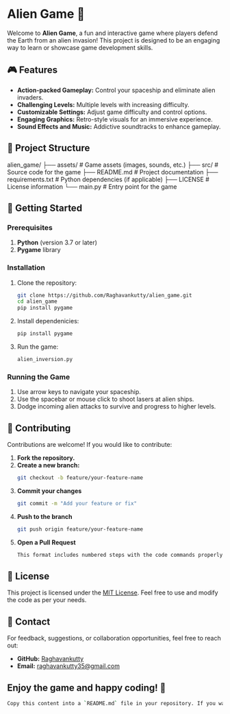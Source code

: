 # Alien Game 🚀

Welcome to **Alien Game**, a fun and interactive game where players defend the Earth from an alien invasion! This project is designed to be an engaging way to learn or showcase game development skills.

## 🎮 Features

- **Action-packed Gameplay:** Control your spaceship and eliminate alien invaders.
- **Challenging Levels:** Multiple levels with increasing difficulty.
- **Customizable Settings:** Adjust game difficulty and control options.
- **Engaging Graphics:** Retro-style visuals for an immersive experience.
- **Sound Effects and Music:** Addictive soundtracks to enhance gameplay.

## 📂 Project Structure
alien_game/ ├── assets/ # Game assets (images, sounds, etc.) ├── src/ # Source code for the game ├── README.md # Project documentation ├── requirements.txt # Python dependencies (if applicable) ├── LICENSE # License information └── main.py # Entry point for the game


## 🚀 Getting Started

### Prerequisites
1. **Python** (version 3.7 or later)
2. **Pygame** library

### Installation

1. Clone the repository:
   ```bash
   git clone https://github.com/Raghavankutty/alien_game.git
   cd alien_game
   pip install pygame
1. Install dependenicies:
   ```bash
   pip install pygame

2. Run the game:
   ```bash
   alien_inversion.py

### Running the Game

1. Use arrow keys to navigate your spaceship.
2. Use the spacebar or mouse click to shoot lasers at alien ships.
3. Dodge incoming alien attacks to survive and progress to higher levels.

## 🤝 Contributing

Contributions are welcome! If you would like to contribute:

1. **Fork the repository.**
2. **Create a new branch:**
   ```bash
   git checkout -b feature/your-feature-name
3. **Commit your changes**
   ```bash
   git commit -m "Add your feature or fix"
4. **Push to the branch**
   ```bash
   git push origin feature/your-feature-name
5. **Open a Pull Request**
   ```bash
   This format includes numbered steps with the code commands properly formatted as inline blocks for clarity and readability.
   
## 📜 License

This project is licensed under the [MIT License](LICENSE). Feel free to use and modify the code as per your needs.

## 💬 Contact

For feedback, suggestions, or collaboration opportunities, feel free to reach out:

- **GitHub:** [Raghavankutty](https://github.com/Raghavankutty)
- **Email:** raghavankutty35@gmail.com

## Enjoy the game and happy coding! 🎉

   ```bash
   Copy this content into a `README.md` file in your repository. If you want further customizations, let me know! 😊
